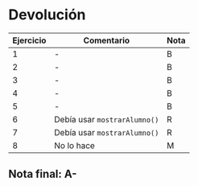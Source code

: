 # Devolución

| Ejercicio | Comentario                   | Nota |
| --------- | ---------------------------- | ---- |
| 1         | -                            | B    |
| 2         | -                            | B    |
| 3         | -                            | B    |
| 4         | -                            | B    |
| 5         | -                            | B    |
| 6         | Debía usar `mostrarAlumno()` | R    |
| 7         | Debía usar `mostrarAlumno()` | R    |
| 8         | No lo hace                   | M    |

## Nota final: **A-**
